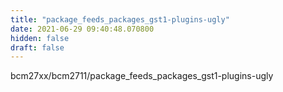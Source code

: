 ```yaml
---
title: "package_feeds_packages_gst1-plugins-ugly"
date: 2021-06-29 09:40:48.070800
hidden: false
draft: false
---
```


bcm27xx/bcm2711/package_feeds_packages_gst1-plugins-ugly

